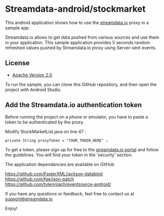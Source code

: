 # Streamdata-android/stockmarket
This android application shows how to use the <a href="http://streamdata.io" target="_blank">streamdata.io</a> proxy in a sample app.

Streamdata.io allows to get data pushed from various sources and use them in your application.
This sample application provides 5 seconds random refreshed values pushed by Streamdata.io proxy using Server-sent events.

## License

* [Apache Version 2.0](http://www.apache.org/licenses/LICENSE-2.0.html)


To run the sample, you can clone this GitHub repository, and then open the project with Android Studio.


## Add the Streamdata.io authentication token

Before running the project on a phone or emulator, you have to paste a token to be authenticated by the proxy.

Modify StockMarketList.java on line 47 :

```
private String proxyToken = "YOUR_TOKEN_HERE" ;
```

To get a token, please sign up for free to the <a href="https://portal.streamdata.io/" target="_blank">streamdata.io portal</a> and follow the guidelines. You will find your token in the 'security' section.


The application dependancies are available on GitHub

<a href="https://github.com/FasterXML/jackson-databind" target="_blank">https://github.com/FasterXML/jackson-databind</a>
<a href="https://github.com/fge/json-patch" target="_blank">https://github.com/fge/json-patch</a>
<a href="https://github.com/tylerjroach/eventsource-android/" target="_blank">https://github.com/tylerjroach/eventsource-android/</a>


If you have any questions or feedback, feel free to contact us at <a href="mailto://support@streamdata.io">support@streamdata.io</a>

Enjoy!
